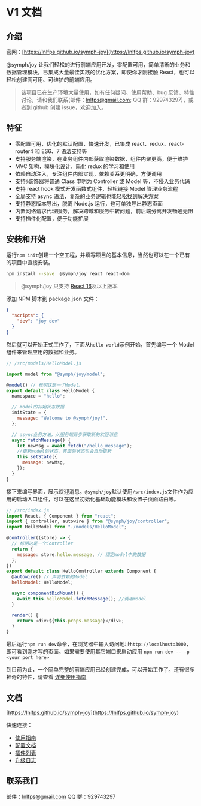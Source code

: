 # V1 文档

## 介绍

官网：[https://lnlfps.github.io/symph-joy](https://lnlfps.github.io/symph-joy)

@symph/joy 让我们轻松的进行前端应用开发，零配置可用，简单清晰的业务和数据管理模块，已集成大量最佳实践的优化方案，即使你才刚接触 React，也可以轻松创建高可用、可维护的前端应用。

> 该项目已在生产环境大量使用，如有任何疑问、使用帮助、bug 反馈、特性讨论，请和我们联系(邮件：lnlfps@gmail.com; QQ 群：929743297)，或者到 github 创建 issue，欢迎加入。

## 特征

- 零配置可用，优化的默认配置，快速开发，已集成 react、redux、react-router4 和 ES6、7 语法支持等
- 支持服务端渲染，在业务组件内部获取渲染数据，组件内聚更高，便于维护
- MVC 架构，模块化设计，简化 redux 的学习和使用
- 依赖自动注入，专注组件内部实现，依赖关系更明确，方便调用
- 支持`@`装饰器将普通 Class 申明为 Controller 或 Model 等，不侵入业务代码
- 支持 react hook 模式开发函数式组件，轻松链接 Model 管理业务流程
- 全局支持 async 语法，复杂的业务逻辑也能轻松找到解决方案
- 支持静态版本导出，脱离 Node.js 运行，也可单独导出静态页面
- 内置网络请求代理服务，解决跨域和服务中转问题，前后端分离开发畅通无阻
- 支持插件化配置，便于功能扩展

## 安装和开始

运行`npm init`创建一个空工程，并填写项目的基本信息，当然也可以在一个已有的项目中直接安装。

```bash
npm install --save  @symph/joy react react-dom
```

> @symph/joy 只支持 [React 16](https://reactjs.org/blog/2017/09/26/react-v16.0.html)及以上版本

添加 NPM 脚本到 package.json 文件：

```json
{
  "scripts": {
    "dev": "joy dev"
  }
}
```

然后就可以开始正式工作了，下面从`hello world`示例开始，首先编写一个 Model 组件来管理应用的数据和业务。

```javascript
// /src/models/HelloModel.js

import model from "@symph/joy/model";

@model() // 标明这是一个Model。
export default class HelloModel {
  namespace = "hello";

  // model的初始状态数据
  initState = {
    message: "Welcome to @symph/joy!",
  };

  // async业务方法，从服务端异步获取新的欢迎消息
  async fetchMessage() {
    let newMsg = await fetch("/hello_message");
    //更新model的状态，界面的状态也会自动更新
    this.setState({
      message: newMsg,
    });
  }
}
```

接下来编写界面，展示欢迎消息。`@symph/joy`默认使用`/src/index.js`文件作为应用的启动入口组件，可以在这里初始化基础功能模块和设置子页面路由等。

```javascript
// /src/index.js
import React, { Component } from "react";
import { controller, autowire } from "@symph/joy/controller";
import HelloModel from "./models/HelloModel";

@controller((store) => {
  // 标明这是一个Controller
  return {
    message: store.hello.message, // 绑定model中的数据
  };
})
export default class HelloController extends Component {
  @autowire() // 声明依赖的Model
  helloModel: HelloModel;

  async componentDidMount() {
    await this.helloModel.fetchMessage(); //调用model
  }

  render() {
    return <div>${this.props.message}</div>;
  }
}
```

最后运行`npm run dev`命令，在浏览器中输入访问地址`http://localhost:3000`，即可看到刚才写的页面。如果需要使用其它端口来启动应用 `npm run dev -- -p <your port here>`

到目前为止，一个简单完整的前端应用已经创建完成，可以开始工作了。还有很多神奇的特性，请查看 [详细使用指南](https://lnlfps.github.io/symph-joy/#/getting-started)

## 文档

[https://lnlfps.github.io/symph-joy](https://lnlfps.github.io/symph-joy)

快速连接：

- [使用指南](https://lnlfps.github.io/symph-joy/#/getting-started)
- [配置文档](https://lnlfps.github.io/symph-joy/#/configurations)
- [插件列表](https://lnlfps.github.io/symph-joy/#/plugins)
- [升级日志](https://lnlfps.github.io/symph-joy/#/change-log)

## 联系我们

邮件：lnlfps@gmail.com
QQ 群：929743297
